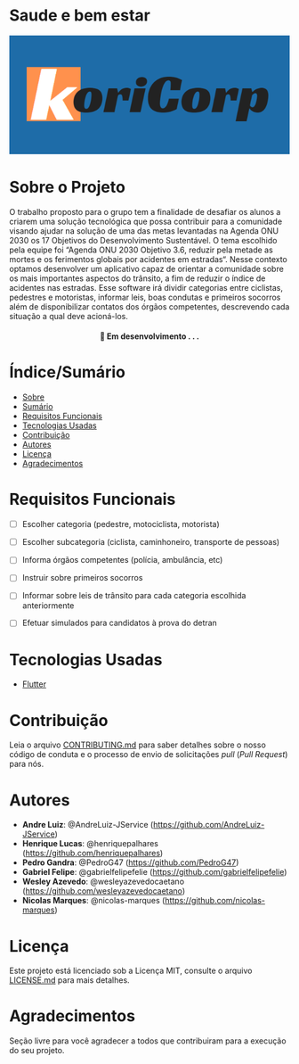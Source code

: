 
	

# Saude e bem estar


![capa do projeto](https://github.com/KoriCorporation/TrabalhoPraticoUNA-/blob/main/KoriCorporation.png)

# Sobre o Projeto

O trabalho proposto para o grupo tem a finalidade de desafiar os alunos a
criarem uma solução tecnológica que possa contribuir para a comunidade visando
ajudar na solução de uma das metas levantadas na Agenda ONU 2030 os 17 Objetivos
do Desenvolvimento Sustentável. O tema escolhido pela equipe foi “Agenda ONU 2030
Objetivo 3.6, reduzir pela metade as mortes e os ferimentos globais por acidentes em
estradas“. Nesse contexto optamos desenvolver um aplicativo capaz de orientar a
comunidade sobre os mais importantes aspectos do trânsito, a fim de reduzir o índice de
acidentes nas estradas. Esse software irá dividir categorias entre ciclistas, pedestres e
motoristas, informar leis, boas condutas e primeiros socorros além de disponibilizar
contatos dos órgãos competentes, descrevendo cada situação a qual deve acioná-los.

<h4 align="center"> 
	🚧  Em desenvolvimento . . .
</h4>

# Índice/Sumário

* [Sobre](#sobre-o-projeto)
* [Sumário](#índice/sumário)
* [Requisitos Funcionais](#requisitos-funcionais)
* [Tecnologias Usadas](#tecnologias-usadas)
* [Contribuição](#contribuição)
* [Autores](#autores)
* [Licença](#licença)
* [Agradecimentos](#agradecimentos)


# Requisitos Funcionais 
- [ ] Escolher categoria (pedestre, motociclista,  motorista)
- [ ] Escolher subcategoria (ciclista, caminhoneiro, transporte de pessoas)
- [ ] Informa órgãos competentes (polícia, ambulância, etc)
- [ ] Instruir sobre primeiros socorros
- [ ] Informar sobre leis de trânsito para cada categoria escolhida anteriormente 
- [ ] Efetuar simulados para candidatos à prova do detran


# Tecnologias Usadas


- [Flutter](https://flutter.dev/)


# Contribuição

Leia o arquivo [CONTRIBUTING.md](CONTRIBUTING.md) para saber detalhes sobre o nosso código de conduta e o processo de envio de solicitações *pull* (*Pull Request*) para nós.

# Autores

* **Andre Luiz**: @AndreLuiz-JService (https://github.com/AndreLuiz-JService)
* **Henrique Lucas**: @henriquepalhares (https://github.com/henriquepalhares)
* **Pedro Gandra**: @PedroG47 (https://github.com/PedroG47)
* **Gabriel Felipe**: @gabrielfelipefelie (https://github.com/gabrielfelipefelie)
* **Wesley Azevedo**: @wesleyazevedocaetano (https://github.com/wesleyazevedocaetano)
* **Nicolas Marques**: @nicolas-marques (https://github.com/nicolas-marques)

# Licença

Este projeto está licenciado sob a Licença MIT,  consulte o arquivo [LICENSE.md](https://github.com/KoriCorporation/TrabalhoPraticoUNA-/blob/main/LICENSE) para mais detalhes.

# Agradecimentos

Seção livre para você agradecer a todos que contribuiram para a execução do seu projeto.

